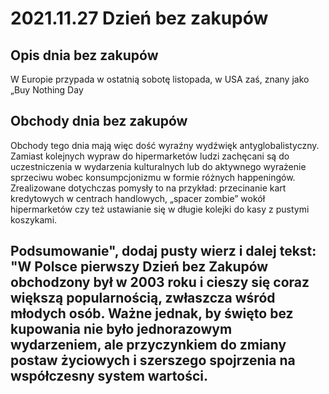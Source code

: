 # 2021.11.27 Dzień bez zakupów

## Opis dnia bez zakupów

W Europie przypada w ostatnią sobotę listopada, w USA zaś, znany jako „Buy Nothing Day

## Obchody dnia bez zakupów

Obchody tego dnia mają więc dość wyraźny wydźwięk antyglobalistyczny. Zamiast kolejnych wypraw do hipermarketów ludzi zachęcani są do uczestniczenia w wydarzenia kulturalnych lub do aktywnego wyrażenie sprzeciwu wobec konsumpcjonizmu w formie różnych happeningów. Zrealizowane dotychczas pomysły to na przykład: przecinanie kart kredytowych w centrach handlowych, „spacer zombie” wokół hipermarketów czy też ustawianie się w długie kolejki do kasy z pustymi koszykami.

## Podsumowanie", dodaj pusty wierz i dalej tekst: "W Polsce pierwszy Dzień bez Zakupów obchodzony był w 2003 roku i cieszy się coraz większą popularnością, zwłaszcza wśród młodych osób. Ważne jednak, by święto bez kupowania nie było jednorazowym wydarzeniem, ale przyczynkiem do zmiany postaw życiowych i szerszego spojrzenia na współczesny system wartości.
